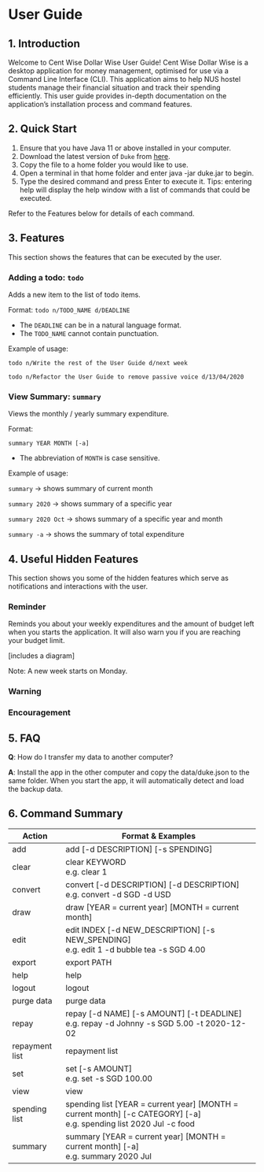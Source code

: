# User Guide

## 1. Introduction
Welcome to Cent Wise Dollar Wise User Guide! Cent Wise Dollar Wise is a desktop application for money management, optimised for use via a Command Line Interface (CLI). This application aims to help NUS hostel students manage their financial situation and track their spending efficiently. 
This user guide provides in-depth documentation on the application’s installation process and command features. 

## 2. Quick Start
1. Ensure that you have Java 11 or above installed in your computer.
2. Download the latest version of `Duke` from [here](http://link.to/duke).
3. Copy the file to a home folder you would like to use.
4. Open a terminal in that home folder and enter java -jar duke.jar to begin.
5. Type the desired command and press Enter to execute it. Tips: entering help will display the help window with a list of commands that could be executed.

Refer to the Features below for details of each command.

## 3. Features 
This section shows the features that can be executed by the user.
### Adding a todo: `todo`
Adds a new item to the list of todo items.

Format: `todo n/TODO_NAME d/DEADLINE`

* The `DEADLINE` can be in a natural language format.
* The `TODO_NAME` cannot contain punctuation.  

Example of usage: 

`todo n/Write the rest of the User Guide d/next week`

`todo n/Refactor the User Guide to remove passive voice d/13/04/2020`

### View Summary: `summary`
Views the monthly / yearly summary expenditure.

Format: 

`summary YEAR MONTH [-a]`

* The abbreviation of `MONTH` is case sensitive.

Example of usage:

`summary` → shows summary of current month

`summary 2020` → shows summary of a specific year

`summary 2020 Oct` → shows summary of a specific year and month

`summary -a` → shows the summary of total expenditure

## 4. Useful Hidden Features
This section shows you some of the hidden features which serve as notifications and interactions with the user.
### Reminder 
Reminds you about your weekly expenditures and the amount of budget left when you starts the application.
It will also warn you if you are reaching your budget limit.

[includes a diagram]

Note: A new week starts on Monday.

### Warning

### Encouragement

## 5. FAQ

**Q**: How do I transfer my data to another computer? 

**A**: Install the app in the other computer and copy the data/duke.json to the same folder. When you start the app, it will automatically detect and load the backup data.

## 6. Command Summary
Action | Format & Examples 
--- | ---
add | add [-d DESCRIPTION] [-s SPENDING]
clear | clear KEYWORD </br> e.g. clear 1
convert | convert [-d DESCRIPTION] [-d DESCRIPTION] </br> e.g. convert -d SGD -d USD
draw | draw [YEAR = current year] [MONTH = current month]
edit | edit INDEX [-d NEW_DESCRIPTION] [-s NEW_SPENDING] </br> e.g. edit 1 -d bubble tea -s SGD 4.00
export | export PATH
help | help
logout | logout
purge data | purge data
repay | repay [-d NAME] [-s AMOUNT] [-t DEADLINE] </br> e.g. repay -d Johnny -s SGD 5.00 -t 2020-12-02
repayment list | repayment list
set | set [-s AMOUNT] </br> e.g. set -s SGD 100.00
view | view
spending list | spending list [YEAR = current year] [MONTH = current month] [-c CATEGORY] [-a] </br> e.g. spending list 2020 Jul -c food
summary | summary [YEAR = current year] [MONTH = current month] [-a] </br> e.g. summary 2020 Jul 
